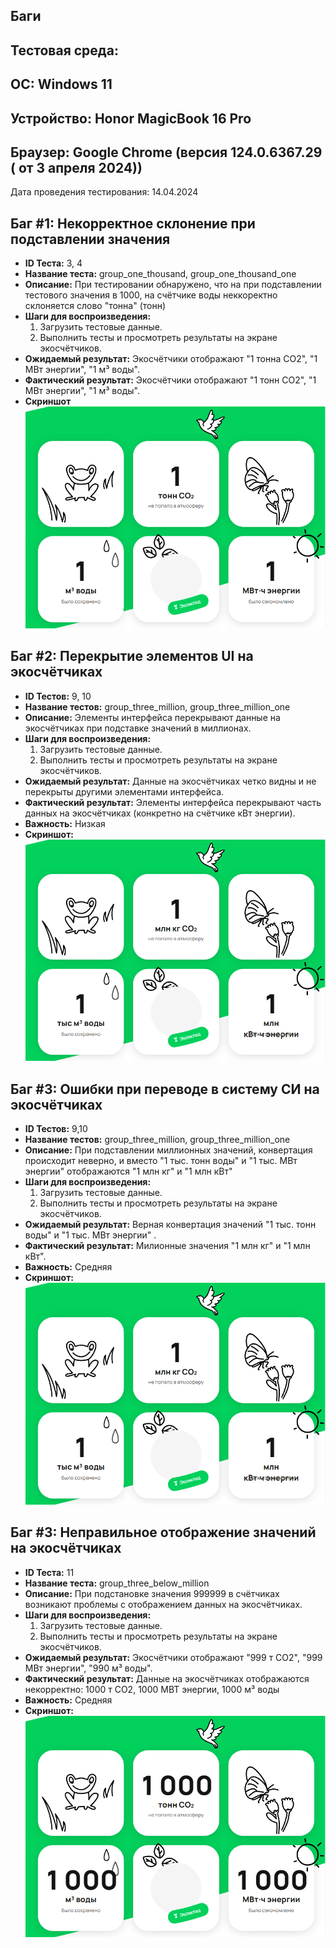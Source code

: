 ## Баги

## Тестовая среда:
## ОС: Windows 11
## Устройство: Honor MagicBook 16 Pro
## Браузер: Google Chrome (версия 124.0.6367.29 ( от 3 апреля 2024))

Дата проведения тестирования: 14.04.2024

## Баг #1: Некорректное склонение при подставлении значения
- **ID Теста:** 3, 4
- **Название теста:** group_one_thousand, group_one_thousand_one
- **Описание:** При тестировании обнаружено, что на при подставлении тестового значения в 1000, на счётчике воды неккоректно склоняется слово "тонна" (тонн)
- **Шаги для воспроизведения:**
  1. Загрузить тестовые данные.
  2. Выполнить тесты и просмотреть результаты на экране экосчётчиков.
- **Ожидаемый результат:** Экосчётчики отображают "1 тонна CO2", "1 МВт энергии", "1 м³ воды".
- **Фактический результат:** Экосчётчики отображают "1 тонн CO2", "1 МВт энергии", "1 м³ воды".
- **Скриншот**
![alt text](outputs/test_3.png)

## Баг #2: Перекрытие элементов UI на экосчётчиках

- **ID Тестов:** 9, 10
- **Название тестов:** group_three_million, group_three_million_one
- **Описание:** Элементы интерфейса перекрывают данные на экосчётчиках при подставке значений в миллионах.
- **Шаги для воспроизведения:**
  1. Загрузить тестовые данные.
  2. Выполнить тесты и просмотреть результаты на экране экосчётчиков.
- **Ожидаемый результат:** Данные на экосчётчиках четко видны и не перекрыты другими элементами интерфейса.
- **Фактический результат:** Элементы интерфейса перекрывают часть данных на экосчётчиках (конкретно на счётчике кВт энергии).
- **Важность:** Низкая 
- **Скриншот:**
![alt text](outputs/test_9.png)

## Баг #3: Ошибки при переводе в систему СИ на экосчётчиках

- **ID Тестов:** 9,10 
- **Название тестов:** group_three_million, group_three_million_one
- **Описание:** При подставлении миллионных значений, конвертация происходит неверно, и вместо "1 тыс. тонн воды" и "1 тыс. МВт энергии" отображаются "1 млн кг" и "1 млн кВт"
- **Шаги для воспроизведения:**
  1. Загрузить тестовые данные.
  2. Выполнить тесты и просмотреть результаты на экране экосчётчиков.
- **Ожидаемый результат:** Верная конвертация значений "1 тыс. тонн воды" и "1 тыс. МВт энергии" .
- **Фактический результат:** Милионные значения "1 млн кг" и "1 млн кВт".
- **Важность:** Средняя 
- **Скриншот:**
![alt text](outputs/test_9.png)

## Баг #3: Неправильное отображение значений на экосчётчиках

- **ID Теста:** 11
- **Название теста:** group_three_below_million
- **Описание:** При подстановке значения 999999 в счётчиках возникают проблемы с отображением данных на экосчётчиках.
- **Шаги для воспроизведения:**
    1. Загрузить тестовые данные.
    2. Выполнить тесты и просмотреть результаты на экране экосчётчиков.
- **Ожидаемый результат:** Экосчётчики отображают "999 т CO2", "999 МВт энергии", "990 м³ воды".
- **Фактический результат:** Данные на экосчётчиках отображаются некорректно: 1000 т СО2, 1000 МВТ энергии, 1000 м³ воды 
- **Важность:** Средняя
- **Скриншот:**
![alt text](outputs/test_11.png)

